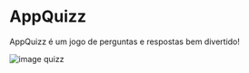 # AppQuizz
AppQuizz é um jogo de perguntas e respostas bem divertido!

![image quizz](https://user-images.githubusercontent.com/27358198/66502768-4f6f4200-ea9c-11e9-9563-8a7cf88c8421.png)




